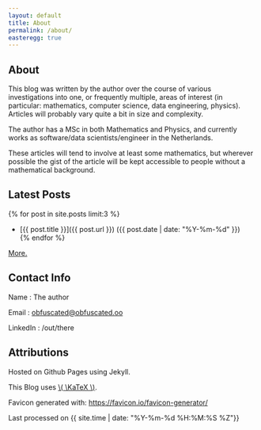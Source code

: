 ```yaml
---
layout: default
title: About
permalink: /about/
easteregg: true
---
```


## About

This blog was written by <span class="the_author">the author</span> over the course of various investigations into one, or frequently multiple, areas of interest (in particular: mathematics, computer science, data engineering, physics). Articles will probably vary quite a bit in size and complexity.

<span class="the_author">The author</span> has a MSc in both Mathematics and Physics, and currently works as software/data scientists/engineer in the Netherlands.

These articles will tend to involve at least some mathematics, but wherever possible the gist of the article will be kept accessible to people without a mathematical background.

## Latest Posts

{% for post in site.posts limit:3 %}
- [{{ post.title }}]({{ post.url }}) ({{ post.date | date: "%Y-%m-%d" }})  
{% endfor %}

[More.](/)

## Contact Info

Name
: <span class="the_author">The author</span> 

Email
: <a class="the_email">obfuscated@obfuscated.oo</a> 

LinkedIn
: <a class="the_linkedin">/out/there</a> 

## Attributions

Hosted on Github Pages using Jekyll.

This Blog uses [\\( \KaTeX \\)](https://katex.org/).

Favicon generated with: <https://favicon.io/favicon-generator/>

<footer markdown="1">
Last processed on {{ site.time | date: "%Y-%m-%d %H:%M:%S %Z"}}
</footer>